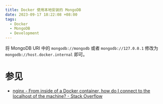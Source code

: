 ```yaml
---
title: Docker 使用本地安装的 MongoDB
date: 2023-09-17 18:22:08 +08:00
tags:
  - Docker
  - MongoDB
  - Development
---
```


将 MongoDB URI 中的 `mongodb://mongodb` 或者 `mongodb://127.0.0.1` 修改为 `mongodb://host.docker.internal` 即可。

# 参见

- [nginx - From inside of a Docker container, how do I connect to the localhost of the machine? - Stack Overflow](https://stackoverflow.com/questions/24319662/from-inside-of-a-docker-container-how-do-i-connect-to-the-localhost-of-the-mach)
